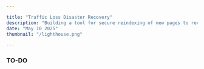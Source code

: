 ```yaml
--- 

title: "Traffic Loss Disaster Recovery"
description: "Building a tool for secure reindexing of new pages to recover traffic fast"
date: "May 10 2025"
thumbnail: "/lighthouse.png"

---
```


### TO-DO